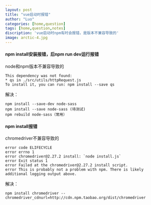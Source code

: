 ```yaml
---
layout: post
title: "vue启动时报错"
author: "Luo"
categories: [home,question]
tags: [home,question,notes]
discription: 'vue启动时npm有时会报错，是版本不兼容导致的'
image: arctic-4.jpg
---
```


#### npm install安装报错，后npm run dev运行报错

node和npm版本不兼容导致的

```
This dependency was not found:
* qs in ./src/utils/httpRequest.js
To install it, you can run: npm install --save qs
```

解决： 

```
npm install --save-dev node-sass
npm install --save node-sass (待测试)
npm rebuild node-sass（常用）
```

#### npm install报错 

chromedriver不兼容导致的 

```
error code ELIFECYCLE
error errno 1
error chromedriver@2.27.2 install: `node install.js`
error Exit status 1
error Failed at the chromedriver@2.27.2 install script.
error This is probably not a problem with npm. There is likely additional logging output above.
```

解决：

```
npm install chromedriver --chromedriver_cdnurl=http://cdn.npm.taobao.org/dist/chromedriver
```
